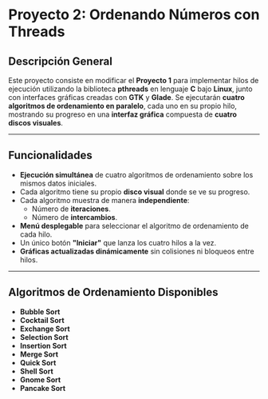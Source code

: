 # Proyecto 2: Ordenando Números con Threads

## Descripción General
Este proyecto consiste en modificar el **Proyecto 1** para implementar hilos de ejecución utilizando la biblioteca **pthreads** en lenguaje **C** bajo **Linux**, junto con interfaces gráficas creadas con **GTK** y **Glade**.
Se ejecutarán **cuatro algoritmos de ordenamiento en paralelo**, cada uno en su propio hilo, mostrando su progreso en una **interfaz gráfica** compuesta de **cuatro discos visuales**.

---

## Funcionalidades
- **Ejecución simultánea** de cuatro algoritmos de ordenamiento sobre los mismos datos iniciales.
- Cada algoritmo tiene su propio **disco visual** donde se ve su progreso.
- Cada algoritmo muestra de manera **independiente**:
  - Número de **iteraciones**.
  - Número de **intercambios**.
- **Menú desplegable** para seleccionar el algoritmo de ordenamiento de cada hilo.
- Un único botón **"Iniciar"** que lanza los cuatro hilos a la vez.
- **Gráficas actualizadas dinámicamente** sin colisiones ni bloqueos entre hilos.

---

## Algoritmos de Ordenamiento Disponibles
- **Bubble Sort**
- **Cocktail Sort**
- **Exchange Sort**
- **Selection Sort**
- **Insertion Sort**
- **Merge Sort**
- **Quick Sort**
- **Shell Sort**
- **Gnome Sort**
- **Pancake Sort**
